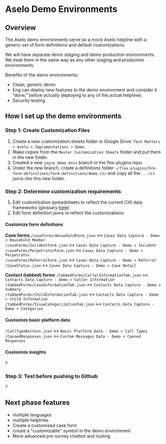 
# Aselo Demo Environments

## Overview

The Aselo demo environments serve as a mock Aselo helpline with a generic set of form definitions and default customizations.

We will have separate demo staging and demo production environments. We treat them in the same way as any other staging and production environments.

Benefits of the demo environments:
- Clean, generic demo
- Eng can deploy new features to the demo environment and consider it “done,” before actually deploying to any of the actual helplines
- Security testing

## How I set up the demo environments

### Step 1: Create Customization Files
1. Create a new customization sheets folder in Google Drive: `Tech Matters > Aselo > Implementations > Demo`.
2. Make copies from the `Master Customization Sheets` folder and put them in the new folder.
3. Created a new `joyce_demo_envs` branch in the flex-plugins repo.
4. Under the new branch, create a definitions folder `~/flex-plugins/hrm-form-definitions/form-definitions/demo_v1/` and copy all the `.../v1` jsons into this new folder.

### Step 2: Determine customization requirements
1. Edit customization spreadsheets to reflect the current CHI data frameworks (glossary [here](https://drive.google.com/file/d/18ouXwDYmHjXah32f09_Evouv9PG3Hgvl/view))
2. Edit form definition jsons to reflect the customizations

#### Customize form definitions

**Case forms**
`/caseForms/HouseholdForm.json` <-> `Cases Data Capture - Demo > Household Member`  
`/caseForms/IncidentForm.json` <-> `Cases Data Capture - Demo > Incident`  
`/caseForms/PerpetratorForm.json` <-> `Cases Data Capture - Demo > Perpetrator`  
`/caseForms/ReferralForm.json` <-> `Cases Data Capture - Demo > Referral`  
`/CaseStatus.json` <-> `Cases Data Capture - Demo > Case Detail`  

**Contact (tabbed) forms**
`/tabbedForms/CallerInformationTab.json` <-> `Contacts Data Capture - Demo > Caller Information`  
`/tabbedForms/CaseInformationTab.json` <-> `Contacts Data Capture - Demo > Summary`  
`/tabbedForms/ChildInformationTab.json` <-> `Contacts Data Capture - Demo > Child Information`  
`/tabbedForms/IssueCategorizationTab.json` <-> `Contacts Data Capture - Demo > Categories`  

#### Customize basic platform data

`/CallTypeButtons.json` <-> `Basic Platform Data - Demo > Call Types`  
`/CannedResponses.json` <-> `Custom Messages Data - Demo > Canned Responses`


#### Customize insights
?

### Step 3: Test before pushing to Github
?

## Next phase features
- multiple languages
- multiple helplines
- Create a customized case form
- create a "customizable" symbol in the demo environment
- More advanced pre-survey chatbot and routing